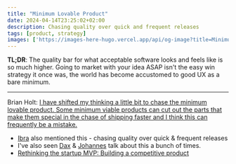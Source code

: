 ```yaml
---
title: "Minimum Lovable Product"
date: 2024-04-14T23:25:02+02:00
description: Chasing quality over quick and frequent releases
tags: [product, strategy]
images: ['https://images-here-hugo.vercel.app/api/og-image?title=Minimum+Lovable+Product']
---
```


**TL;DR**: The quality bar for what acceptable software looks and feels like is so much higher. Going to market with your idea ASAP isn't the easy win strategy it once was, the world has become accustomed to good UX as a bare minimum.

---

Brian Holt: [I have shifted my thinking a little bit to chase the minimum lovable product. Some minimum viable products can cut out the parts that make them special in the chase of shipping faster and I think this can frequently be a mistake.](https://pm.holt.courses/lessons/product/product-specs)

- [Ibra](https://ibrathesheriff.com) also mentioned this - chasing quality over quick & frequent releases
- I've also seen [Dax](https://x.com/thdxr/status/1771176480547930379) & [Johannes](https://x.com/schickling/status/1771212754197594271) talk about this a bunch of times.
- [Rethinking the startup MVP: Building a competitive product](https://linear.app/blog/rethinking-the-startup-mvp-building-a-competitive-product)
